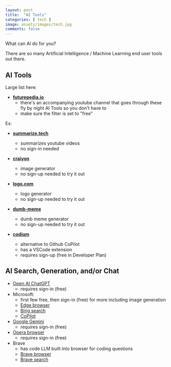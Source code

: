 ```yaml
---
layout: post
title:  "AI Tools"
categories: [ tech ]
image: assets/images/tech.jpg
comments: false
---
```


What can AI do for you?

There are so many Artificial Intelligence / Machine Learning end user tools out there.  

## AI Tools

Large list here:

+ **[futurepedia.io](https://www.futurepedia.io/ai-tools)**
    - there's an accompanying youtube channel that goes through these fly by night AI Tools so you don't have to
    - make sure the filter is set to "free"

Ex:

+ **[summarize.tech](https://www.summarize.tech/)**
    - summarizes youtube videos
    - no sign-in needed

+ **[craiyon](https://www.craiyon.com/)**
    - image generator
    - no sign-up needed to try it out

+ **[logo.com](https://logo.com/)**
    - logo generator
    - no sign-up needed to try it out

+ **[dumb-meme](https://dumb-meme.herokuapp.com/)**
    - dumb meme generator
    - no sign-up needed to try it out


+ **[codium](https://www.codium.ai/)**
    - alternative to Github CoPilot
    - has a VSCode extension
    - requires sign-up (free in Developer Plan)




## AI Search, Generation, and/or Chat

- [Open AI ChatGPT](https://chat.openai.com/)
    - requires sign-in (free)
- Microsoft:
    - first few free, then sign-in (free) for more including image generation
    - [Edge browser](https://www.microsoft.com/en-us/edge)
    - [Bing search](https://www.bing.com/)
    - [CoPilot](https://copilot.microsoft.com/)
- [Google Gemini](https://gemini.google.com/)
    - requires sign-in (free)
- [Opera browser](https://www.opera.com/)
    - requires sign-in (free)
- Brave
    - has code LLM built into browser for coding questions
    - [Brave browser](https://brave.com/)
    - [Brave search](https://search.brave.com/)
        